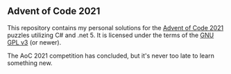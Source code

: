 ## Advent of Code 2021

This repository contains my personal solutions for the [Advent of Code 2021](https://adventofcode.com/2021) puzzles utilizing C# and .net 5. It is licensed under the terms of the [GNU GPL v3](LICENSE.md) (or newer).

The AoC 2021 competition has concluded, but it's never too late to learn something new.
